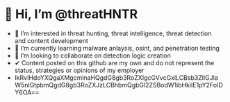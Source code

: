 # 👋 Hi, I’m @threatHNTR
- 👀 I’m interested in threat hunting, threat intelligence, threat detection and content development
- 🌱 I’m currently learning malware anlaysis, osint, and penetration testing
- 💞️ I’m looking to collaborate on detection logic creation
- ✔ Content posted on this github are my own and do not represent the status, strategies or opinions of my employer
- IkRvIHdoYXQgaXMgcmlnaHQgdG8gb3RoZXIgcGVvcGxlLCBsb3ZlIGJlaW5nIGtpbmQgdG8gb3RoZXJzLCBhbmQgbGl2ZSBodW1ibHkiIE1pY2FoIDY6OA==
<!---
threatHNTR/threatHNTR is a ✨ special ✨ repository because its `README.md` (this file) appears on your GitHub profile.
You can click the Preview link to take a look at your changes.
--->
